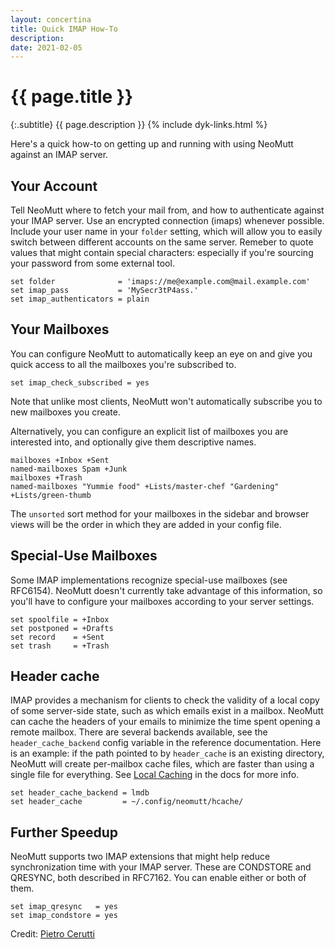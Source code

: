 ```yaml
---
layout: concertina
title: Quick IMAP How-To
description: 
date: 2021-02-05
---
```


# {{ page.title }}

{:.subtitle}
{{ page.description }}
{% include dyk-links.html %}

Here's a quick how-to on getting up and running with using NeoMutt against an
IMAP server.

## Your Account

Tell NeoMutt where to fetch your mail from, and how to authenticate against
your IMAP server. Use an encrypted connection (imaps) whenever possible.
Include your user name in your `folder` setting, which will allow you to easily
switch between different accounts on the same server. Remeber to quote values
that might contain special characters: especially if you're sourcing your
password from some external tool.

```
set folder              = 'imaps://me@example.com@mail.example.com'
set imap_pass           = 'MySecr3tP4ass.'
set imap_authenticators = plain
```

## Your Mailboxes

You can configure NeoMutt to automatically keep an eye on and give you quick
access to all the mailboxes you're subscribed to.

```
set imap_check_subscribed = yes
```

Note that unlike most clients, NeoMutt won't automatically subscribe you to new
mailboxes you create.

Alternatively, you can configure an explicit list of mailboxes you are
interested into, and optionally give them descriptive names.

```
mailboxes +Inbox +Sent
named-mailboxes Spam +Junk
mailboxes +Trash
named-mailboxes "Yummie food" +Lists/master-chef "Gardening" +Lists/green-thumb
```

The `unsorted` sort method for your mailboxes in the sidebar and browser views
will be the order in which they are added in your config file.

## Special-Use Mailboxes

Some IMAP implementations recognize special-use mailboxes (see RFC6154).
NeoMutt doesn't currently take advantage of this information, so you'll have to
configure your mailboxes according to your server settings.

```
set spoolfile = +Inbox
set postponed = +Drafts
set record    = +Sent
set trash     = +Trash
```

## Header cache

IMAP provides a mechanism for clients to check the validity of a local copy of
some server-side state, such as which emails exist in a mailbox. NeoMutt can
cache the headers of your emails to minimize the time spent opening a remote
mailbox. There are several backends available, see the `header_cache_backend`
config variable in the reference documentation. Here is an example: if the path
pointed to by `header_cache` is an existing directory, NeoMutt will create
per-mailbox cache files, which are faster than using a single file for
everything.
See [Local Caching](https://neomutt.org/guide/optionalfeatures.html#caching) in
the docs for more info.

```
set header_cache_backend = lmdb
set header_cache         = ~/.config/neomutt/hcache/
```

## Further Speedup

NeoMutt supports two IMAP extensions that might help reduce synchronization
time with your IMAP server. These are CONDSTORE and QRESYNC, both described in
RFC7162. You can enable either or both of them.

```
set imap_qresync   = yes
set imap_condstore = yes
```

Credit: [Pietro Cerutti](https://github.com/gahr)
